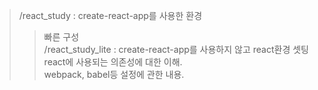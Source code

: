 > /react_study : create-react-app를 사용한 환경  
>> 빠른 구성  
> /react_study_lite : create-react-app를 사용하지 않고 react환경 셋팅
>> react에 사용되는 의존성에 대한 이해.  
>> webpack, babel등 설정에 관한 내용.